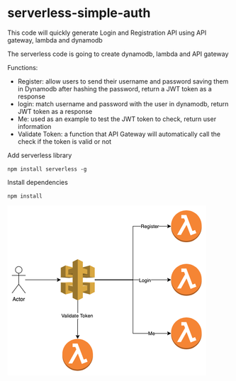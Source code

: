 # serverless-simple-auth
This code will quickly generate Login and Registration API using API gateway, lambda and dynamodb 

The serverless code is going to create dynamodb, lambda and API gateway 

Functions:
* Register: allow users to send their username and password saving them in Dynamodb after hashing the password, return a JWT token as a response
* login: match username and password with the user in dynamodb, return JWT token as a response 
* Me: used as an example to test the JWT token to check, return user information 
* Validate Token: a function that API Gateway will automatically call the check if the token is valid or not 

Add serverless library
```
npm install serverless -g
```

Install dependencies 
```
npm install
```
![alt text](https://github.com/BelalH/serverless-simple-auth/blob/master/auth-service.png)
